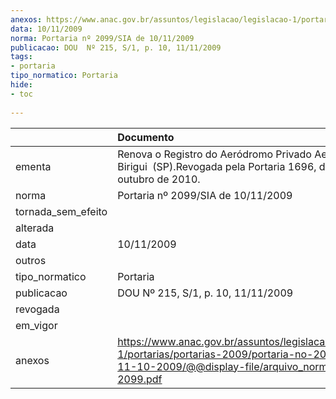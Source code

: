 ```yaml
---
anexos: https://www.anac.gov.br/assuntos/legislacao/legislacao-1/portarias/portarias-2009/portaria-no-2099-sia-de-11-10-2009/@@display-file/arquivo_norma/PA2009-2099.pdf
data: 10/11/2009
norma: Portaria nº 2099/SIA de 10/11/2009
publicacao: DOU  Nº 215, S/1, p. 10, 11/11/2009
tags:
- portaria
tipo_normatico: Portaria
hide: 
- toc 
 
---
```


|                    | Documento                                                                                                                                                         |
|:-------------------|:------------------------------------------------------------------------------------------------------------------------------------------------------------------|
| ementa             | Renova o Registro do Aeródromo Privado Aeroclube de Birigui  (SP).Revogada pela Portaria 1696, de 5 de outubro de 2010.                                           |
| norma              | Portaria nº 2099/SIA de 10/11/2009                                                                                                                                |
| tornada_sem_efeito |                                                                                                                                                                   |
| alterada           |                                                                                                                                                                   |
| data               | 10/11/2009                                                                                                                                                        |
| outros             |                                                                                                                                                                   |
| tipo_normatico     | Portaria                                                                                                                                                          |
| publicacao         | DOU  Nº 215, S/1, p. 10, 11/11/2009                                                                                                                               |
| revogada           |                                                                                                                                                                   |
| em_vigor           |                                                                                                                                                                   |
| anexos             | https://www.anac.gov.br/assuntos/legislacao/legislacao-1/portarias/portarias-2009/portaria-no-2099-sia-de-11-10-2009/@@display-file/arquivo_norma/PA2009-2099.pdf |